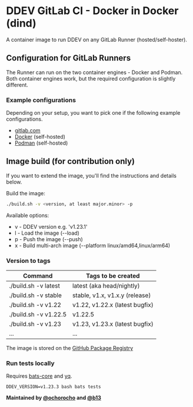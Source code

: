 # DDEV GitLab CI - Docker in Docker (dind)

A container image to run DDEV on any GitLab Runner (hosted/self-hoster).

## Configuration for GitLab Runners

The Runner can run on the two container engines - Docker and Podman.
Both container engines work, but the required configuration is slightly different.

### Example configurations

Depending on your setup, you want to pick one if the following example configurations.

* [gitlab.com](docs%2Fgitlab-com.md)
* [Docker](docs%2Fdocker.md) (self-hosted)
* [Podman](docs%2Fpodman.md) (self-hosted)

## Image build (for contribution only)

If you want to extend the image, you'll find the instructions
and details below.

Build the image:

```bash
./build.sh -v <version, at least major.minor> -p
```

Available options:
 * v - DDEV version e.g. 'v1.23.1'
 * l - Load the image (--load)
 * p - Push the image (--push)
 * x - Build multi-arch image (--platform linux/amd64,linux/arm64)

### Version to tags

| Command               | Tags to be created             |
|-----------------------|--------------------------------|
| ./build.sh -v latest  | latest (aka head/nightly)      |
| ./build.sh -v stable  | stable, v1.x, v1.x.y (release) |
| ./build.sh -v v1.22   | v1.22, v1.22.x (latest bugfix) |
| ./build.sh -v v1.22.5 | v1.22.5                        |
| ./build.sh -v v1.23   | v1.23, v1.23.x (latest bugfix) |
| ...                   | ...                            |

The image is stored on the [GitHub Package Registry](https://github.com/ddev/ddev-gitlab-ci/pkgs/container/ddev-gitlab-ci)

### Run tests locally

Requires [bats-core](https://bats-core.readthedocs.io/en/stable/installation.html) and [yq](https://github.com/mikefarah/yq/tree/v4.44.2?tab=readme-ov-file#install).



```
DDEV_VERSION=v1.23.3 bash bats tests
```

**Maintained by [@ochorocho](https://github.com/ochorocho) and [@b13](https://github.com/b13)**
